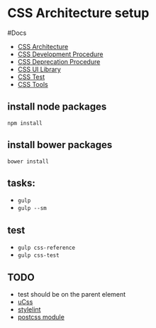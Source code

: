 # CSS Architecture setup

#Docs
- [CSS Architecture](src/scss/_docs/architecture.md)
- [CSS Development Procedure](src/scss/_docs/development-procedure.md)
- [CSS Deprecation Procedure](src/scss/_docs/deprecation-procedure.md)
- [CSS UI Library](src/scss/_docs/ui-library.md)
- [CSS Test](src/scss/_docs/test.md)
- [CSS Tools](src/scss/_docs/tools.md)

## install node packages
`npm install`

## install bower packages
`bower install`

## tasks:
* `gulp`
* `gulp --sm`

## test
* `gulp css-reference`
* `gulp css-test`

## TODO
- test should be on the parent element
- [uCss](https://github.com/oyvindeh/ucss)
- [stylelint](http://stylelint.io/user-guide/configuration/)
- [postcss module](https://www.npmjs.com/package/postcss-modules)